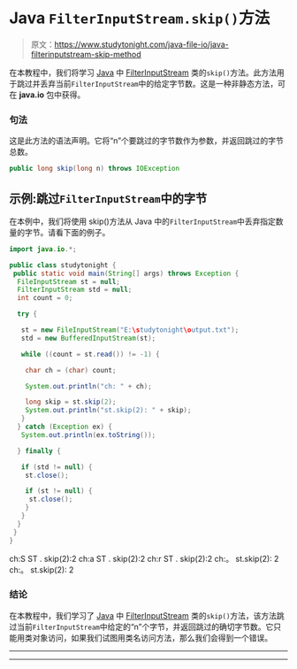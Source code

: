 # Java `FilterInputStream.skip()`方法

> 原文：<https://www.studytonight.com/java-file-io/java-filterinputstream-skip-method>

在本教程中，我们将学习 [Java](https://www.studytonight.com/java/) 中 [FilterInputStream](https://www.studytonight.com/java-file-io/java-filterinputstream-class) 类的`skip()`方法。此方法用于跳过并丢弃当前`FilterInputStream`中的给定字节数。这是一种非静态方法，可在 **java.io** 包中获得。

### 句法

这是此方法的语法声明。它将“n”个要跳过的字节数作为参数，并返回跳过的字节总数。

```java
public long skip(long n) throws IOException
```

## 示例:跳过`FilterInputStream`中的字节

在本例中，我们将使用 skip()方法从 Java 中的`FilterInputStream`中丢弃指定数量的字节。请看下面的例子。

```java
import java.io.*;

public class studytonight {
 public static void main(String[] args) throws Exception {
  FileInputStream st = null;
  FilterInputStream std = null;
  int count = 0;

  try {

   st = new FileInputStream("E:\studytonight\output.txt");
   std = new BufferedInputStream(st);

   while ((count = st.read()) != -1) {

    char ch = (char) count;

    System.out.println("ch: " + ch);    

    long skip = st.skip(2);
    System.out.println("st.skip(2): " + skip);
   }
  } catch (Exception ex) {
   System.out.println(ex.toString());

  } finally {

   if (std != null) {
    st.close();

    if (st != null) {
     st.close();
    }
   }
  }
 }
}
```

ch:S
ST . skip(2):2
ch:a
ST . skip(2):2
ch:r
ST . skip(2):2
ch:。
st.skip(2): 2
ch:。
st.skip(2): 2

### 结论

在本教程中，我们学习了 [Java](https://www.studytonight.com/java/) 中 [FilterInputStream](https://www.studytonight.com/java-file-io/java-filterinputstream-class) 类的`skip()`方法，该方法跳过当前`FilterInputStream`中给定的“n”个字节，并返回跳过的确切字节数。它只能用类对象访问，如果我们试图用类名访问方法，那么我们会得到一个错误。

* * *

* * *